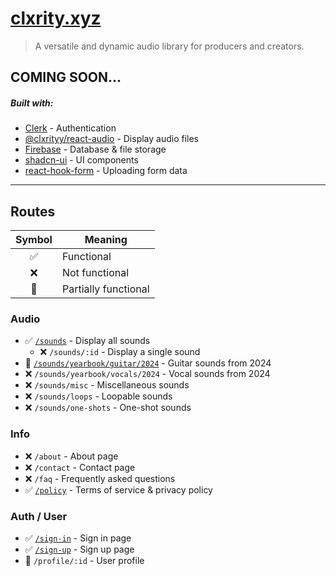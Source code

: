 # [clxrity.xyz](https://clxrity.xyz)

> A versatile and dynamic audio library for producers and creators.

## COMING SOON...

##### Built with:
- [Clerk](https://clerk.com/) - Authentication
- [@clxrityy/react-audio](https://github.com/clxrityy/react-audio) - Display audio files
- [Firebase](https://firebase.google.com/) - Database & file storage
- [shadcn-ui](https://ui.shadcn.com/) - UI components
- [react-hook-form](https://react-hook-form.com/) - Uploading form data

---

## Routes

| Symbol | Meaning |
| :----: | ------- |
| ✅ | Functional |
| ❌ | Not functional |
| 🟰 | Partially functional |


### Audio
- ✅ [`/sounds`](https://clxrity.xyz/sounds) - Display all sounds
    - ❌ `/sounds/:id` - Display a single sound
- 🟰 [`/sounds/yearbook/guitar/2024`](https://clxrity.xyz/sounds/yearbook/guitar/2024) - Guitar sounds from 2024
- ❌ `/sounds/yearbook/vocals/2024` - Vocal sounds from 2024
- ❌ `/sounds/misc` - Miscellaneous sounds
- ❌ `/sounds/loops` - Loopable sounds
- ❌ `/sounds/one-shots` - One-shot sounds

### Info
- ❌ `/about` - About page
- ❌ `/contact` - Contact page
- ❌ `/faq` - Frequently asked questions
- ✅ [`/policy`](https://clxrity.xyz/policy) - Terms of service & privacy policy

### Auth / User
- ✅ [`/sign-in`](https://clxrity.xyz/sign-in) - Sign in page
- ✅ [`/sign-up`](https://clxrity.xyz/sign-up) - Sign up page
- 🟰 `/profile/:id` - User profile

